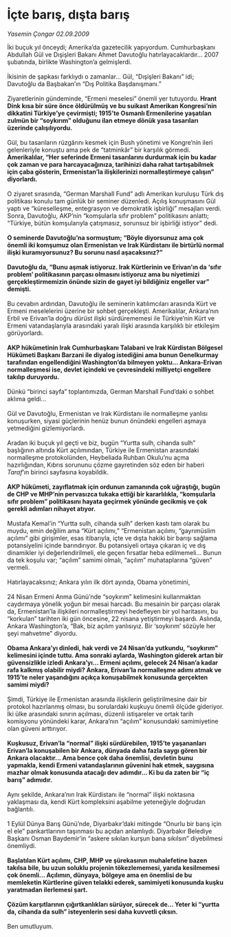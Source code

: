 # İçte barış, dışta barış

*Yasemin Çongar 02.09.2009*

<div class="taraf_structure_2col_1zq">
<div class="margen_n">



 <p>İki buçuk yıl önceydi; Amerika’da gazetecilik yapıyordum. Cumhurbaşkanı Abdullah Gül ve Dışişleri Bakanı Ahmet Davutoğlu hatırlayacaklardır... 2007 şubatında, birlikte Washington’a gelmişlerdi. <br/><br/>İkisinin de şapkası farklıydı o zamanlar... Gül, “Dışişleri Bakanı” idi; Davutoğlu da Başbakan’ın “Dış Politika Başdanışmanı.” <br/><br/>Ziyaretlerinin gündeminde, “Ermeni meselesi” önemli yer tutuyordu. <b>Hrant Dink kısa bir süre önce öldürülmüş ve bu suikast Amerikan Kongresi’nin dikkatini Türkiye’ye çevirmişti; 1915’te Osmanlı Ermenilerine yaşatılan zulmün bir “soykırım” olduğunu ilan etmeye dönük yasa tasarıları üzerinde çalışılıyordu.</b> <br/><br/>Gül, bu tasarıların rüzgârını kesmek için Bush yönetimi ve Kongre’nin ileri gelenleriyle konuştu ama pek de “tatminkâr” bir karşılık görmedi. <b>Amerikalılar, “Her seferinde Ermeni tasarılarını durdurmak için bu kadar çok zaman ve para harcayacağınıza, tarihinizi daha rahat tartışabilmek için çaba gösterin, Ermenistan’la ilişkilerinizi normalleştirmeye çalışın” diyorlardı.</b> <br/><br/>O ziyaret sırasında, “German Marshall Fund” adlı Amerikan kuruluşu Türk dış politikası konulu tam günlük bir seminer düzenledi. Açılış konuşmasını Gül yaptı ve “küreselleşme, entegrasyon ve demokratik işbirliği” mesajları verdi. Sonra, Davutoğlu, AKP’nin “komşularla sıfır problem” politikasını anlattı; “Türkiye, bütün komşularıyla çatışmasız, sorunsuz bir işbirliği istiyor” dedi. <b><br/><br/>O seminerde Davutoğlu’na sormuştum; “Böyle diyorsunuz ama çok önemli iki komşumuz olan Ermenistan ve Irak Kürdistanı ile birtürlü normal ilişki kuramıyorsunuz? Bu sorunu nasıl aşacaksınız?”</b> <b><br/><br/>Davutoğlu da, “Bunu aşmak istiyoruz. Irak Kürtlerinin ve Erivan’ın da ‘sıfır problem’ politikasının parçası olmasını istiyoruz ama bu niyetimizi gerçekleştirmemizin önünde sizin de gayet iyi bildiğiniz engeller var” demişti.</b> <br/><br/>Bu cevabın ardından, Davutoğlu ile seminerin katılımcıları arasında Kürt ve Ermeni meselelerini üzerine bir sohbet gerçekleşti. Amerikalılar, Ankara’nın Erbil ve Erivan’la doğru dürüst ilişki sürdürememesi ile Türkiye’nin Kürt ve Ermeni vatandaşlarıyla arasındaki yaralı ilişki arasında karşılıklı bir etkileşim görüyorlardı. <b><br/><br/>AKP hükümetinin Irak Cumhurbaşkanı Talabani ve Irak Kürdistan Bölgesel Hükümeti Başkanı Barzani ile diyalog istediğini ama bunun Genelkurmay tarafından engellendiğini Washington’da bilmeyen yoktu... Ankara-Erivan normalleşmesi ise, devlet içindeki ve çevresindeki milliyetçi engellere takılıp duruyordu.</b> <br/><br/>Dünkü “birinci sayfa” toplantımızda, German Marshall Fund’daki o sohbet aklıma geldi... <br/><br/>Gül ve Davutoğlu, Ermenistan ve Irak Kürdistanı ile normalleşme yanlısı konuşurken, siyasi güçlerinin henüz bunun önündeki engelleri aşmaya yetmediğini gizlemiyorlardı. <br/><br/>Aradan iki buçuk yıl geçti ve biz, bugün “Yurtta sulh, cihanda sulh” başlığının altında Kürt açılımından, Türkiye ile Ermenistan arasındaki normalleşme protokolünden, Heybeliada Ruhban Okulu’nu açma hazırlığından, Kıbrıs sorununu çözme gayretinden söz eden bir haberi <i>Taraf</i>’ın birinci sayfasına koyabildik. <b><br/><br/>AKP hükümeti, zayıflatmak için ordunun zamanında çok uğraştığı, bugün de CHP ve MHP’nin pervasızca tukaka ettiği bir kararlılıkla, “komşularla sıfır problem” politikasını hayata geçirmek yönünde gecikmiş ve çok gerekli adımları nihayet atıyor.</b> <br/><br/>Mustafa Kemal’in “Yurtta sulh, cihanda sulh” derken kastı tam olarak bu muydu, emin değilim ama “Kürt açılımı,” “Ermenistan açılımı, “gayrımüslim açılımı” gibi girişimler, esas itibarıyla, içte ve dışta hakiki bir barışı sağlama potansiyelini içinde barındırıyor. Bu potansiyeli ortaya çıkaran iç ve dış dinamikler iyi değerlendirilmeli, ele geçen fırsatlar heba edilmemeli... Bunun da tek koşulu var; “açılım” samimi olmalı, “açılım” muhataplarına “güven” vermeli. <br/><br/>Hatırlayacaksınız; Ankara yılın ilk dört ayında, Obama yönetimini, <br/><br/>24 Nisan Ermeni Anma Günü’nde “soykırım” kelimesini kullanmaktan caydırmaya yönelik yoğun bir mesai harcadı. Bu mesainin bir parçası olarak da, Ermenistan’la ilişkileri normalleştirmeyi hedefleyen bir yol haritasını, bu “korkulan” tarihten iki gün öncesine, 22 nisana yetiştirmeyi başardı. Aslında, Ankara Washington’a, “Bak, biz açılım yanlısıyız. Bir ‘soykırım’ sözüyle her şeyi mahvetme” diyordu. <b><br/><br/>Obama Ankara’yı dinledi, hak verdi ve 24 Nisan’da yutkundu, “soykırım” kelimesini içinde tuttu. Ama sonraki aylarda, Washington giderek artan bir güvensizlikle izledi Ankara’yı... Ermeni açılımı, gelecek 24 Nisan’a kadar rafa kalkmış olabilir miydi? Ankara, Erivan’la normalleşme adımı atmak ve 1915’te neler yaşandığını açıkça konuşabilmek konusunda gerçekten samimi miydi?</b> <br/><br/>Şimdi, Türkiye ile Ermenistan arasında ilişkilerin geliştirilmesine dair bir protokol hazırlanmış olması, bu sorulardaki kuşkuyu önemli ölçüde gideriyor. İki ülke arasındaki sınırın açılması, düzenli istişareler ve ortak tarih komisyonu yönündeki karar, Ankara’nın “açılım” konusundaki samimiyetine olan güveni arttırıyor. <b><br/><br/>Kuşkusuz, Erivan’la “normal” ilişki sürdürebilen, 1915’te yaşananları Erivan’la konuşabilen bir Ankara, dünyada daha fazla saygı gören bir Ankara olacaktır... Ama bence çok daha önemlisi, devletin bunu yapmakla, kendi Ermeni vatandaşlarının güvenini hak etmek, saygısına mazhar olmak konusunda atacağı dev adımdır... Ki bu da zaten bir “iç barış” adımıdır.</b> <br/><br/>Aynı şekilde, Ankara’nın Irak Kürdistanı ile “normal” ilişki noktasına yaklaşması da, kendi Kürt kompleksini aşabilme yeteneğiyle doğrudan bağlantılı. <br/><br/>1 Eylül Dünya Barış Günü’nde, Diyarbakır’daki mitingde “Onurlu bir barış için el ele” pankartlarının taşınması bu açıdan anlamlıydı. Diyarbakır Belediye Başkanı Osman Baydemir’in “askere sıkılan kurşun bana sıkılsın” diyebilmesi önemliydi. <b><br/><br/>Başlatılan Kürt açılımı, CHP, MHP ve şürekasının muhalefetine bazen takılsa bile, bu uzun soluklu projenin tökezlememesi, yarıda kesilmemesi çok önemli... Açılımın, dünyaya, bölgeye ama en önemlisi de bu memleketin Kürtlerine güven telakki ederek, samimiyeti konusunda kuşku yaratmadan ilerlemesi şart. </b><b><br/><br/>Çözüm karşıtlarının çığırtkanlıkları sürüyor, sürecek de... Yeter ki “yurtta da, cihanda da sulh” isteyenlerin sesi daha kuvvetli çıksın.</b><br/><br/>Ben umutluyum.</p>
<br/>
<br/>
<br/>



<br/>


<div id="taraf_not">
</div>

</div>


</div>

